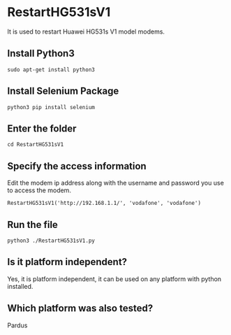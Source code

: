 # RestartHG531sV1
It is used to restart Huawei HG531s V1 model modems.

## Install Python3

    sudo apt-get install python3

## Install Selenium Package

    python3 pip install selenium

## Enter the folder

    cd RestartHG531sV1

## Specify the access information

Edit the modem ip address along with the username and password you use to access the modem.

    RestartHG531sV1('http://192.168.1.1/', 'vodafone', 'vodafone')

## Run the file

    python3 ./RestartHG531sV1.py

## Is it platform independent?

Yes, it is platform independent, it can be used on any platform with python installed.

## Which platform was also tested?

Pardus
